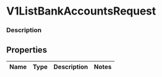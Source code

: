 
# V1ListBankAccountsRequest

### Description



## Properties
Name | Type | Description | Notes
------------ | ------------- | ------------- | -------------



